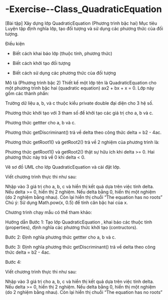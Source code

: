 # -Exercise--Class_QuadraticEquation
[Bài tập] Xây dựng lớp QuadraticEquation (Phương trình bậc hai)
Mục tiêu
Luyện tập định nghĩa lớp, tạo đối tượng và sử dụng các phương thức của đối tượng.

Điều kiện
- Biết cách khai báo lớp (thuộc tính, phương thức)

- Biết cách khởi tạo đối tượng

- Biết cách sử dụng các phương thức của đối tượng

Mô tả
(Phương trình bậc 2) Thiết kế một lớp tên là QuadraticEquation cho một phương trình bậc hai (quadratic equation) ax2 + bx + x = 0. Lớp này gồm các thành phần:

Trường dữ liệu a, b, và c thuộc kiểu private double đại diện cho 3 hệ số. 

Phương thức khởi tạo với 3 tham số để khởi tạo các giá trị cho a, b và c. 

Phương thức gettter cho a, b và c. 

Phương thức getDiscriminant() trả về delta theo công thức delta = b2 - 4ac. 

Phương thức getRoot1() và getRoot2() trả về 2 nghiệm của phương trình là: 



Phương thức getRoot1() và getRoot2() thật sự hữu ích khi delta >= 0. Hai phương thức này trả về 0 khi delta < 0.

Vẽ sơ đồ UML cho lớp QuadraticEquation và cài đặt lớp.

Viết chương trình thực thi như sau:

Nhập vào 3 giá trị cho a, b, c và hiển thị kết quả dựa trên việc tính delta. Nếu delta >= 0, hiển thị 2 nghiệm. Nếu delta bằng 0, hiển thị một nghiệm (do 2 nghiệm bằng nhau). Còn lại hiển thị chuỗi “The equation has no roots”
Chú ý: Sử dụng Math.pow(x, 0.5) để tính căn bậc hai của x.

Chương trình chạy mẫu có thể tham khảo:



Hướng dẫn
Bước 1: Tạo lớp QuadraticEquation , khai báo các thuộc tính (properties), định nghĩa các phương thức khởi tạo (contructors).

Bước 2: Định nghĩa phương thức gettter cho a, b và c. 

Bước 3: Định nghĩa phương thức getDiscriminant() trả về delta theo công thức delta = b2 - 4ac. 

Bước 4: 

Viết chương trình thực thi như sau:

Nhập vào 3 giá trị cho a, b, c và hiển thị kết quả dựa trên việc tính delta. Nếu delta >= 0, hiển thị 2 nghiệm. Nếu delta bằng 0, hiển thị một nghiệm (do 2 nghiệm bằng nhau). Còn lại hiển thị chuỗi “The equation has no roots”